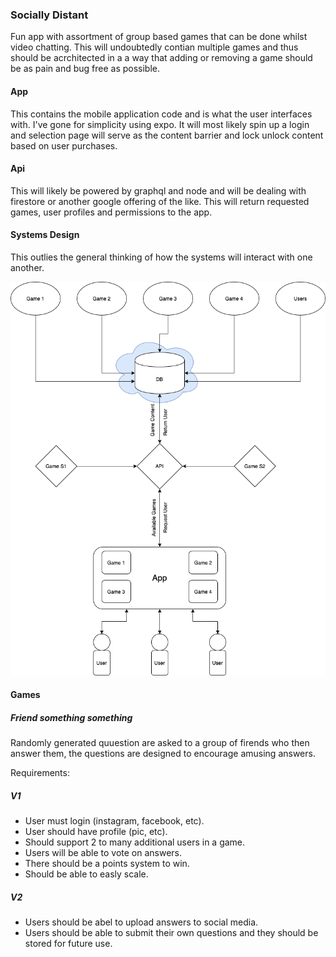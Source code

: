 ### Socially Distant

Fun app with assortment of group based games that can be done whilst video chatting. This will undoubtedly contian multiple games and thus should be acrchitected in a a way that adding or removing a game should be as pain and bug free as possible.

#### App

This contains the mobile application code and is what the user interfaces with. I've gone for simplicity using expo. It will most likely spin up a login and selection page will serve as the content barrier and lock unlock content based on user purchases.

#### Api

This will likely be powered by graphql and node and will be dealing with firestore or another google offering of the like.
This will return requested games, user profiles and permissions to the app.

#### Systems Design

This outlies the general thinking of how the systems will interact with one another.

![Overview](./socially-distant.png)

#### Games

##### Friend something something

Randomly generated quuestion are asked to a group of firends who then answer them, the questions are designed to encourage amusing answers.

Requirements:

##### V1

- User must login (instagram, facebook, etc).
- User should have profile (pic, etc).
- Should support 2 to many additional users in a game.
- Users will be able to vote on answers.
- There should be a points system to win.
- Should be able to easly scale.

##### V2

- Users should be abel to upload answers to social media.
- Users should be able to submit their own questions and they should be stored for future use.
